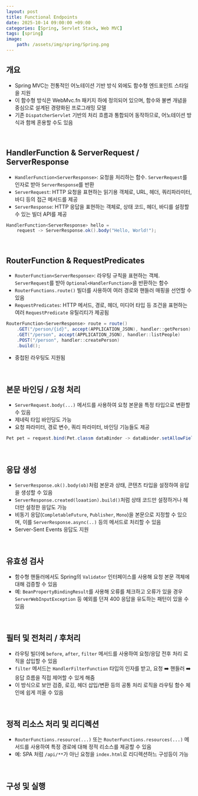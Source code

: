 ```yaml
---
layout: post
title: Functional Endpoints
date: 2025-10-14 09:00:00 +09:00
categories: [Spring, Servlet Stack, Web MVC]
tags: [spring]
image:
    path: /assets/img/spring/Spring.png
---
```


## 개요

- Spring MVC는 전통적인 어노테이션 기반 방식 외에도 함수형 엔드포인트 스타일을 지원
- 이 함수형 방식은 WebMvc.fn 패키지 하에 정의되어 있으며, 함수와 불변 개념을 중심으로 설계된 경량화된 프로그래밍 모델
- 기존 `DispatcherServlet` 기반의 처리 흐름과 통합되어 동작하므로, 어노테이션 방식과 함께 혼용할 수도 있음

<br>

## HandlerFunction & ServerRequest / ServerResponse

- `HandlerFunction<ServerResponse>`: 요청을 처리하는 함수. `ServerRequest`를 인자로 받아 `ServerResponse`를 반환
- `ServerRequest`: HTTP 요청을 표현하는 읽기용 객체로, URL, 헤더, 쿼리파라미터, 바디 등의 접근 메서드를 제공
- `ServerResponse`: HTTP 응답을 표현하는 객체로, 상태 코드, 헤더, 바디를 설정할 수 있는 빌더 API를 제공

```java
HandlerFunction<ServerResponse> hello = 
    request -> ServerResponse.ok().body("Hello, World!");
```

<br>

## RouterFunction & RequestPredicates

- `RouterFunction<ServerResponse>`: 라우팅 규칙을 표현하는 객체. `ServerRequest`를 받아 `Optional<HandlerFunction>`을 반환하는 함수
- `RouterFunctions.route()` 빌더를 사용하여 여러 경로와 핸들러 매핑을 선언할 수 있음
- `RequestPredicates`: HTTP 메서드, 경로, 헤더, 미디어 타입 등 조건을 표현하는 여러 `RequestPredicate` 유틸리티가 제공됨

```java
RouterFunction<ServerResponse> route = route()
    .GET("/person/{id}", accept(APPLICATION_JSON), handler::getPerson)
    .GET("/person", accept(APPLICATION_JSON), handler::listPeople)
    .POST("/person", handler::createPerson)
    .build();
```

- 중첩된 라우팅도 지원됨

<br>

## 본문 바인딩 / 요청 처리

- `ServerRequest.body(...)` 메서드를 사용하여 요청 본문을 특정 타입으로 변환할 수 있음
- 제네릭 타입 바인딩도 가능
- 요청 파라미터, 경로 변수, 쿼리 파라미터, 바인딩 기능들도 제공

```java
Pet pet = request.bind(Pet.classm dataBinder -> dataBinder.setAllowFields("name"));
```

<br>

## 응답 생성

- `ServerResponse.ok().body(ob)`처럼 본문과 상태, 콘텐츠 타입을 설정하여 응답을 생성할 수 있음
- `ServerResponse.created(loaation).build()`처럼 상태 코드만 설정하거나 헤더만 설정한 응답도 가능
- 비동기 응답(`CompletableFuture`, `Publisher`, `Mono`)을 본문으로 지정할 수 있으며, 이를 `ServerResponse.async(..)` 등의 메서드로 처리할 수 있음
- Server-Sent Events 응답도 지원

<br>

## 유효성 검사

- 함수형 핸들러에서도 Spring의 `Validator` 인터페이스를 사용해 요청 본문 객체에 대해 검증할 수 있음
- 예: `BeanPropertyBindingResult`를 사용해 오류를 체크하고 오류가 있을 경우 `ServerWebInputException` 등 예외를 던져 400 응답을 유도하는 패턴이 있을 수 있음

<br>

## 필터 및 전처리 / 후처리

- 라우팅 빌더에 `before`, `after`, `filter` 메서드를 사용하여 요청/응답 전후 처리 로직을 삽입할 수 있음
- `filter` 메서드는 `HandlerFilterFunction` 타입의 인자를 받고, 요청 ➡️ 핸들러 ➡️ 응답 흐름을 직접 제어할 수 있게 해줌
- 이 방식으로 보안 검증, 로깅, 헤더 삽입/변환 등의 공통 처리 로직을 라우팅 함수 체인에 쉽게 끼울 수 있음

<br>

## 정적 리소스 처리 및 리디렉션

- `RouterFunctions.resource(...)` 또는 `RouterFunctions.resources(...)` 메서드를 사용하여 특정 경로에 대해 정적 리소스를 제공할 수 있음
- 예: SPA 처럼 `/api/**`가 아닌 요청을 `index.html`로 리디렉션하느 구성등이 가능

<br>

## 구성 및 실행